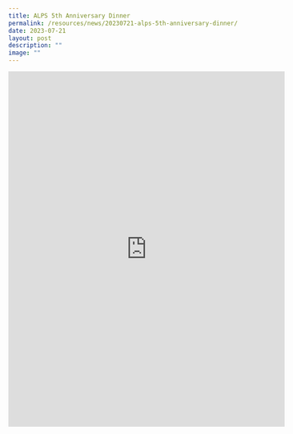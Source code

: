 ```yaml
---
title: ALPS 5th Anniversary Dinner
permalink: /resources/news/20230721-alps-5th-anniversary-dinner/
date: 2023-07-21
layout: post
description: ""
image: ""
---
```

<iframe allow="autoplay; clipboard-write; encrypted-media; picture-in-picture; web-share" allowfullscreen="true" frameborder="0" scrolling="no" style="border:none;overflow:hidden" height="710" width="552" src="https://www.facebook.com/plugins/post.php?href=https%3A%2F%2Fwww.facebook.com%2Falpshealthcaresupplychain%2Fposts%2Fpfbid0cC3jP5koVbnTKTQWUdAjMChz87N9NfFA4RrysEUK7kNJxcdfgpwKcdgKrXXmHj2tl&amp;width=552&amp;show_text=true&amp;height=710&amp;appId"></iframe>